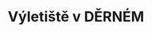 ---
id: 505b5b69-1d83-4f47-9be5-0e67c6a0addb
title: Výletiště v DĚRNÉM
price: 30
year: 2018
description: Příspěvek z Klášterního kouskování 2018 byl poskytnut spolku K PRAMENŮM, který zrealizoval stavbu krytého výletiště v Děrném. Jedná se o místo, kam může zavítat na výlet či na piknik kdokoli. Součástí výletiště je krom krytého posezení i ohniště s lavičkami.
kouskovani: true
locationName: undefined
position:
  lng: 17.9258467217959
  lat: 49.726156544014515
---